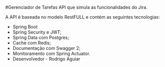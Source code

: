 #Gerenciador de Tarefas
API que simula as funcionalidades do Jira.

A API é baseada no modelo RestFULL e contém as seguintes tecnologias:
- Spring Boot
- Spring Security e JWT;
- Spring Data com Postgres;
- Cache com Redis;
- Documentação com Swagger 2;
- Monitoramento com Spring Actuator.
- Desenvolvedor - Rodrigo Aguiar
